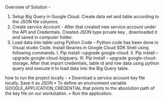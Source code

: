 Overview of Solution - 
1. Setup Big Query in Google Cloud. Create data set and table according to the JSON file columns. 
2. Create service Account - After that created new service account under the API and Credentials. Created JSON type private key , downloaded it and saved in computer folder.
3. Load data into table using Python Code – Python code has been done in Visual studio Code. Install libraries in Google Cloud SDK Shell using following commands. 
I. Pip install –upgrade google-cloud.
II. Pip install – upgrade google-cloud-bigquery.
III. Pip install – upgrade google-cloud-storage.
After that import credentials, table id and row data using python query and execute it to load data into the Big Query table. 

how to run the project locally - 
•	Download a service account key file locally. Save it as JSON
•	To define an environment variable GOOGLE_APPLICATION_CREDENTIAL that points to the absolution path of the key file on our workstation.
•	Run the application.
